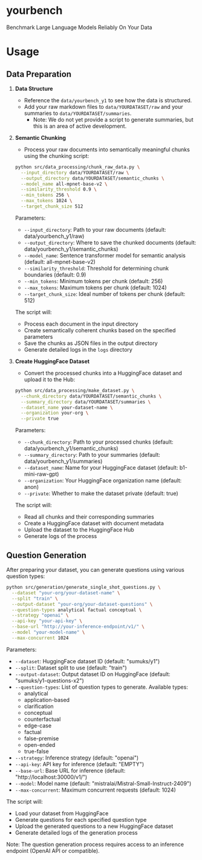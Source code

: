 # yourbench
Benchmark Large Language Models Reliably On Your Data

# Usage
## Data Preparation

1. **Data Structure**
   - Reference the `data/yourbench_y1` to see how the data is structured.
   - Add your raw markdown files to `data/YOURDATASET/raw` and your summaries to `data/YOURDATASET/summaries`.
     - Note: We do not yet provide a script to generate summaries, but this is an area of active development.

2. **Semantic Chunking**
   - Process your raw documents into semantically meaningful chunks using the chunking script:
   ```bash
   python src/data_processing/chunk_raw_data.py \
     --input_directory data/YOURDATASET/raw \
     --output_directory data/YOURDATASET/semantic_chunks \
     --model_name all-mpnet-base-v2 \
     --similarity_threshold 0.9 \
     --min_tokens 256 \
     --max_tokens 1024 \
     --target_chunk_size 512
   ```

   Parameters:
   - `--input_directory`: Path to your raw documents (default: data/yourbench_y1/raw)
   - `--output_directory`: Where to save the chunked documents (default: data/yourbench_y1/semantic_chunks)
   - `--model_name`: Sentence transformer model for semantic analysis (default: all-mpnet-base-v2)
   - `--similarity_threshold`: Threshold for determining chunk boundaries (default: 0.9)
   - `--min_tokens`: Minimum tokens per chunk (default: 256)
   - `--max_tokens`: Maximum tokens per chunk (default: 1024)
   - `--target_chunk_size`: Ideal number of tokens per chunk (default: 512)

   The script will:
   - Process each document in the input directory
   - Create semantically coherent chunks based on the specified parameters
   - Save the chunks as JSON files in the output directory
   - Generate detailed logs in the `logs` directory

3. **Create HuggingFace Dataset**
   - Convert the processed chunks into a HuggingFace dataset and upload it to the Hub:
   ```bash
   python src/data_processing/make_dataset.py \
     --chunk_directory data/YOURDATASET/semantic_chunks \
     --summary_directory data/YOURDATASET/summaries \
     --dataset_name your-dataset-name \
     --organization your-org \
     --private true
   ```

   Parameters:
   - `--chunk_directory`: Path to your processed chunks (default: data/yourbench_y1/semantic_chunks)
   - `--summary_directory`: Path to your summaries (default: data/yourbench_y1/summaries)
   - `--dataset_name`: Name for your HuggingFace dataset (default: b1-mini-raw-gpt)
   - `--organization`: Your HuggingFace organization name (default: anon)
   - `--private`: Whether to make the dataset private (default: true)

   The script will:
   - Read all chunks and their corresponding summaries
   - Create a HuggingFace dataset with document metadata
   - Upload the dataset to the HuggingFace Hub
   - Generate logs of the process

## Question Generation

After preparing your dataset, you can generate questions using various question types:

```bash
python src/generation/generate_single_shot_questions.py \
  --dataset "your-org/your-dataset-name" \
  --split "train" \
  --output-dataset "your-org/your-dataset-questions" \
  --question-types analytical factual conceptual \
  --strategy "openai" \
  --api-key "your-api-key" \
  --base-url "http://your-inference-endpoint/v1/" \
  --model "your-model-name" \
  --max-concurrent 1024
```

Parameters:
- `--dataset`: HuggingFace dataset ID (default: "sumuks/y1")
- `--split`: Dataset split to use (default: "train")
- `--output-dataset`: Output dataset ID on HuggingFace (default: "sumuks/y1-questions-x2")
- `--question-types`: List of question types to generate. Available types:
  - analytical
  - application-based
  - clarification
  - conceptual
  - counterfactual
  - edge-case
  - factual
  - false-premise
  - open-ended
  - true-false
- `--strategy`: Inference strategy (default: "openai")
- `--api-key`: API key for inference (default: "EMPTY")
- `--base-url`: Base URL for inference (default: "http://localhost:30000/v1/")
- `--model`: Model name (default: "mistralai/Mistral-Small-Instruct-2409")
- `--max-concurrent`: Maximum concurrent requests (default: 1024)

The script will:
- Load your dataset from HuggingFace
- Generate questions for each specified question type
- Upload the generated questions to a new HuggingFace dataset
- Generate detailed logs of the generation process

Note: The question generation process requires access to an inference endpoint (OpenAI API or compatible).
